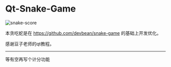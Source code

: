 # Qt-Snake-Game

![snake-score](http://118.25.53.128/Picture/Snake/snake-score.jpg)

本贪吃蛇是在 https://github.com/devbean/snake-game 的基础上开发优化。

感谢豆子老师的qt教程。

---

等有空再写个计分功能

